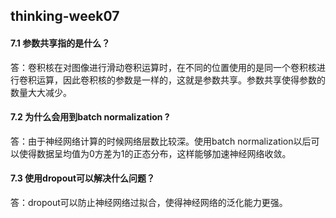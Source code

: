 ## thinking-week07

#### 7.1 参数共享指的是什么？

答：卷积核在对图像进行滑动卷积运算时，在不同的位置使用的是同一个卷积核进行卷积运算，因此卷积核的参数是一样的，这就是参数共享。参数共享使得参数的数量大大减少。



#### 7.2 为什么会用到batch normalization ?

答：由于神经网络计算的时候网络层数比较深。使用batch normalization以后可以使得数据呈均值为0方差为1的正态分布，这样能够加速神经网络收敛。



#### 7.3 使用dropout可以解决什么问题？

答：dropout可以防止神经网络过拟合，使得神经网络的泛化能力更强。









​	